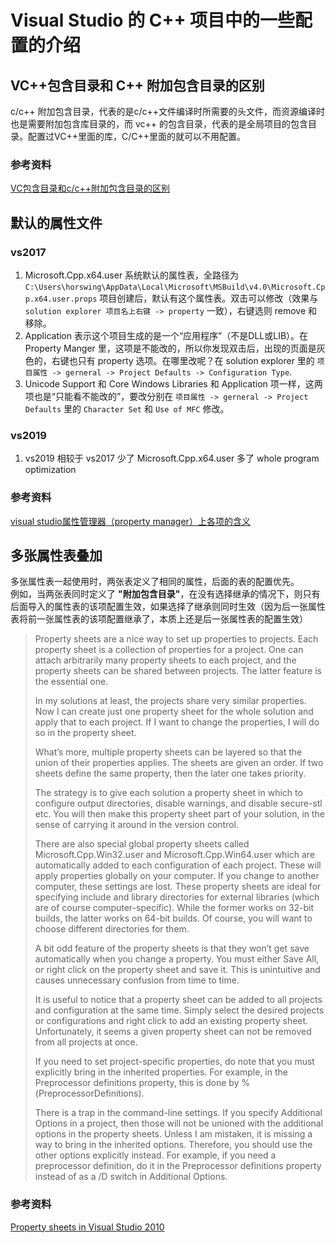 # Visual Studio 的 C++ 项目中的一些配置的介绍
## VC++包含目录和 C++ 附加包含目录的区别
c/c++ 附加包含目录，代表的是c/c++文件编译时所需要的头文件，而资源编译时也是需要附加包含库目录的，而
vc++ 的包含目录，代表的是全局项目的包含目录。配置过VC++里面的库，C/C++里面的就可以不用配置。  

### 参考资料
[VC包含目录和c/c++附加包含目录的区别](https://blog.csdn.net/qq_35608277/article/details/80768660)  

## 默认的属性文件
### vs2017
1. Microsoft.Cpp.x64.user 系统默认的属性表，全路径为 `C:\Users\horswing\AppData\Local\Microsoft\MSBuild\v4.0\Microsoft.Cpp.x64.user.props` 项目创建后，默认有这个属性表。双击可以修改（效果与 `solution explorer 项目名上右键 -> property` 一致），右键选则 remove 和移除。
2. Application 表示这个项目生成的是一个“应用程序”（不是DLL或LIB）。在 Property Manger 里，这项是不能改的，所以你发现双击后，出现的页面是灰色的，右键也只有 property 选项。在哪里改呢？在 solution explorer 里的 `项目属性 -> gerneral -> Project Defaults -> Configuration Type`.  
3. Unicode Support 和 Core Windows Libraries 和 Application 项一样，这两项也是“只能看不能改的”，要改分别在 `项目属性 -> gerneral -> Project Defaults` 里的 `Character Set` 和 `Use of MFC` 修改。  

### vs2019
1.  vs2019 相较于 vs2017 少了 Microsoft.Cpp.x64.user 多了 whole program optimization

### 参考资料
[visual studio属性管理器（property manager）上各项的含义](https://blog.csdn.net/wu_nan_nan/article/details/70054845)

## 多张属性表叠加
多张属性表一起使用时，两张表定义了相同的属性，后面的表的配置优先。  
例如，当两张表同时定义了 **"附加包含目录"**，在没有选择继承的情况下，则只有后面导入的属性表的该项配置生效，如果选择了继承则同时生效（因为后一张属性表将前一张属性表的该项配置继承了，本质上还是后一张属性表的配置生效）  
> Property sheets are a nice way to set up properties to projects. Each
property sheet is a collection of properties for a project. One can
attach arbitrarily many property sheets to each project, and the
property sheets can be shared between projects. The latter feature is
the essential one. 
>
> In my solutions at least, the projects share very similar properties.
> Now I can create just one property sheet for the whole solution and
> apply that to each project. If I want to change the properties, I will
> do so in the property sheet.
>
> What’s more, multiple property sheets can be layered so that the union
> of their properties applies. The sheets are given an order. If two
> sheets define the same property, then the later one takes priority.
>
> The strategy is to give each solution a property sheet in which to
> configure output directories, disable warnings, and disable secure-stl
> etc. You will then make this property sheet part of your solution, in
> the sense of carrying it around in the version control.
>
> There are also special global property sheets called
> Microsoft.Cpp.Win32.user and Microsoft.Cpp.Win64.user which are
> automatically added to each configuration of each project. These will
> apply properties globally on your computer. If you change to another
> computer, these settings are lost. These property sheets are ideal for
> specifying include and library directories for external libraries
> (which are of course computer-specific). While the former works on
> 32-bit builds, the latter works on 64-bit builds. Of course, you will
> want to choose different directories for them.
>
> A bit odd feature of the property sheets is that they won’t get save
> automatically when you change a property. You must either Save All, or
> right click on the property sheet and save it. This is unintuitive and
> causes unnecessary confusion from time to time.
>
> It is useful to notice that a property sheet can be added to all
> projects and configuration at the same time. Simply select the desired
> projects or configurations and right click to add an existing property
> sheet. Unfortunately, it seems a given property sheet can not be
> removed from all projects at once.
> 
> If you need to set project-specific properties, do note that you must
> explicitly bring in the inherited properties. For example, in the
> Preprocessor definitions property, this is done by
> %(PreprocessorDefinitions).
> 
> There is a trap in the command-line settings. If you specify
> Additional Options in a project, then those will not be unioned with
> the additional options in the property sheets. Unless I am mistaken,
> it is missing a way to bring in the inherited options. Therefore, you
> should use the other options explicitly instead. For example, if you
> need a preprocessor definition, do it in the Preprocessor definitions
> property instead of as a /D switch in Additional Options.

### 参考资料
[Property sheets in Visual Studio 2010](https://kaba.hilvi.org/homepage/blog/shorties-2012.htm)  
